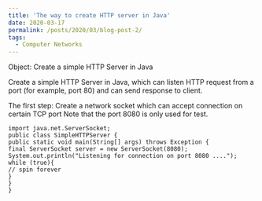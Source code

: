 ```yaml
---
title: 'The way to create HTTP server in Java'
date: 2020-03-17
permalink: /posts/2020/03/blog-post-2/
tags:
  - Computer Networks
---
```


Object: Create a simple HTTP Server in Java

Create a simple HTTP Server in Java, which can listen HTTP request from a port (for example, port 80) and can send response to client.

The first step: 
Create a network socket which can accept connection on certain TCP port
Note that the port 8080 is only used for test.
```
import java.net.ServerSocket; 
public class SimpleHTTPServer { 
public static void main(String[] args) throws Exception { 
final ServerSocket server = new ServerSocket(8080); 
System.out.println("Listening for connection on port 8080 ...."); 
while (true){
// spin forever 
}
} 
}
```


